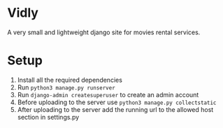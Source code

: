 # Vidly

A very small and lightweight django site for movies rental services.

# Setup

1. Install all the required dependencies
1. Run ``python3 manage.py runserver``
1. Run ``django-admin createsuperuser`` to create an admin account
1. Before uploading to the server use ``python3 manage.py collectstatic``
1. After uploading to the server add the running url to the allowed host section in settings.py
